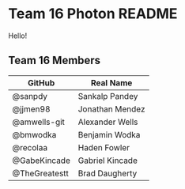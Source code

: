 # Team 16 Photon README

Hello!

## Team 16 Members

| GitHub        | Real Name       |
| ------------- | --------------- |
| @sanpdy       | Sankalp Pandey  |
| @jjmen98      | Jonathan Mendez |
| @amwells-git  | Alexander Wells |
| @bmwodka      | Benjamin Wodka  |
| @recolaa      | Haden Fowler    |
| @GabeKincade  | Gabriel Kincade |
| @TheGreatestt | Brad Daugherty  |

